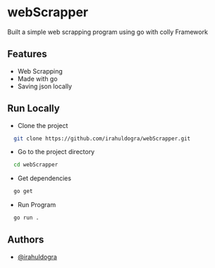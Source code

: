 
# webScrapper

Built a simple web scrapping program using go with colly Framework 
## Features

- Web Scrapping 
- Made with go 
- Saving json locally


## Run Locally

- Clone the project

```bash
  git clone https://github.com/irahuldogra/webScrapper.git
```

- Go to the project directory

```bash
  cd webScrapper
```

- Get dependencies

```bash
  go get
```

- Run Program

```bash
  go run .
```

## Authors

- [@irahuldogra](https://www.github.com/irahuldogra)

